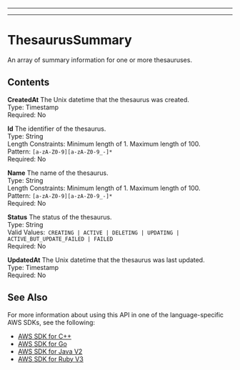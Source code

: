 --------

--------

# ThesaurusSummary<a name="API_ThesaurusSummary"></a>

An array of summary information for one or more thesauruses\.

## Contents<a name="API_ThesaurusSummary_Contents"></a>

 **CreatedAt**   <a name="Kendra-Type-ThesaurusSummary-CreatedAt"></a>
The Unix datetime that the thesaurus was created\.  
Type: Timestamp  
Required: No

 **Id**   <a name="Kendra-Type-ThesaurusSummary-Id"></a>
The identifier of the thesaurus\.  
Type: String  
Length Constraints: Minimum length of 1\. Maximum length of 100\.  
Pattern: `[a-zA-Z0-9][a-zA-Z0-9_-]*`   
Required: No

 **Name**   <a name="Kendra-Type-ThesaurusSummary-Name"></a>
The name of the thesaurus\.  
Type: String  
Length Constraints: Minimum length of 1\. Maximum length of 100\.  
Pattern: `[a-zA-Z0-9][a-zA-Z0-9_-]*`   
Required: No

 **Status**   <a name="Kendra-Type-ThesaurusSummary-Status"></a>
The status of the thesaurus\.  
Type: String  
Valid Values:` CREATING | ACTIVE | DELETING | UPDATING | ACTIVE_BUT_UPDATE_FAILED | FAILED`   
Required: No

 **UpdatedAt**   <a name="Kendra-Type-ThesaurusSummary-UpdatedAt"></a>
The Unix datetime that the thesaurus was last updated\.  
Type: Timestamp  
Required: No

## See Also<a name="API_ThesaurusSummary_SeeAlso"></a>

For more information about using this API in one of the language\-specific AWS SDKs, see the following:
+  [AWS SDK for C\+\+](https://docs.aws.amazon.com/goto/SdkForCpp/kendra-2019-02-03/ThesaurusSummary) 
+  [AWS SDK for Go](https://docs.aws.amazon.com/goto/SdkForGoV1/kendra-2019-02-03/ThesaurusSummary) 
+  [AWS SDK for Java V2](https://docs.aws.amazon.com/goto/SdkForJavaV2/kendra-2019-02-03/ThesaurusSummary) 
+  [AWS SDK for Ruby V3](https://docs.aws.amazon.com/goto/SdkForRubyV3/kendra-2019-02-03/ThesaurusSummary) 